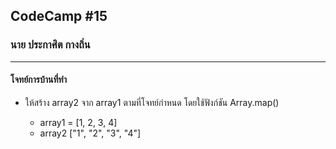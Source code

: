 ## CodeCamp #15

### นาย ประกาศิต กางถิ่น

---

#### โจทย์การบ้านที่ทำ

- ให้สร้าง array2 จาก array1 ตามที่โจทย์กำหนด โดยใช้ฟังก์ชัน Array.map()

  - array1 = [1, 2, 3, 4]
  - array2 ["1", "2", "3", "4"]
